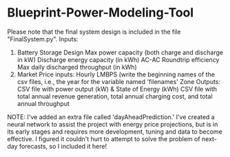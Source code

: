 # Blueprint-Power-Modeling-Tool

Please note that the final system design is included in the file "FinalSystem.py".
Inputs:
  1. Battery Storage Design 
  Max power capacity (both charge and discharge in kW)
  Discharge energy capacity (in kWh)
  AC-AC Roundtrip efficiency 
  Max daily discharged throughput (in kWh) 
  2. Market Price inputs:
  Hourly LMBPS (write the beginning names of the csv files, i.e., the year for the variable named 'filenames'
  Zone 
 Outputs:
  CSV file with power output (kW) & State of Energy (kWh)
  CSV file with total annual revenue generation, total annual charging cost, and total annual throughput 
  
 NOTE:
 I've added an extra file called 'dayAheadPrediction.' I've created a neural network to assist the project with energy price projections, but is in its early stages and requires more development, tuning and data to become effective. I figured it couldn't hurt to attempt to solve the problem of next-day forecasts, so I included it here! 


  
